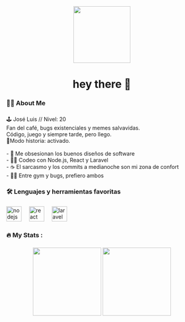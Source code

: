 <div align="center">
  <img height="150" src="https://i.pinimg.com/280x280_RS/99/50/95/99509556967c62fdfe5ef5027cf44f1d.jpg" />
</div>

###

<h1 align="center">hey there 👋</h1>

###

<h3 align="left">👨‍💻 About Me</h3>

###

<p align="left">
  🕹️ José Luis // Nivel: 20<br>
  Fan del café, bugs existenciales y memes salvavidas.<br>
  Código, juego y siempre tarde, pero llego. <br>
  📍Modo historia: activado.<br><br>
  - 🧠 Me obsesionan los buenos diseños de software<br>
  - 🧑‍💻 Codeo con Node.js, React y Laravel<br>
  - ☕ El sarcasmo y los commits a medianoche son mi zona de confort<br>
  - 🏋️‍♂️ Entre gym y bugs, prefiero ambos
</p>

###

<h3 align="left">🛠 Lenguajes y herramientas favoritas</h3>

###

<div align="left">
  <img src="https://cdn.jsdelivr.net/gh/devicons/devicon/icons/nodejs/nodejs-original.svg" height="40" alt="nodejs logo" />
  <img width="12" />
  <img src="https://cdn.jsdelivr.net/gh/devicons/devicon/icons/react/react-original.svg" height="40" alt="react logo" />
  <img width="12" />
  <img src="https://cdn.worldvectorlogo.com/logos/laravel-2.svg" height="40" alt="laravel logo" />
</div>

###

<h3 align="left">🔥 My Stats :</h3>

###

<div align="center">
  <img src="https://github-readme-stats.vercel.app/api?username=PradoV09&show_icons=true&theme=tokyonight" height="180" />
  <img src="https://github-readme-stats.vercel.app/api/top-langs/?username=PradoV09&layout=compact&theme=tokyonight" height="180"/>
</div>
